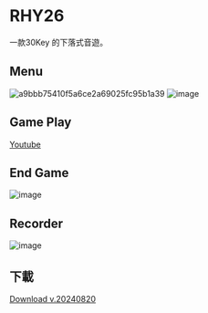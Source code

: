 # RHY26

一款30Key 的下落式音遊。

## Menu
![a9bbb75410f5a6ce2a69025fc95b1a39](https://github.com/user-attachments/assets/460e9e71-ff5e-4ea2-b3c9-cb483d31e46d)
![image](https://github.com/user-attachments/assets/3aedb78b-78ed-4a89-bea0-fc9e1c7fa362)

## Game Play
[Youtube](https://youtu.be/ILB0z1i5TNA)

## End Game
![image](https://github.com/user-attachments/assets/fc4e4455-0d7a-4001-83c2-d90ed1c87c76)


## Recorder
![image](https://github.com/user-attachments/assets/e768c166-7c1b-4f19-af9e-cd10f7bc8ab2)

## 下載
[Download v.20240820]()
